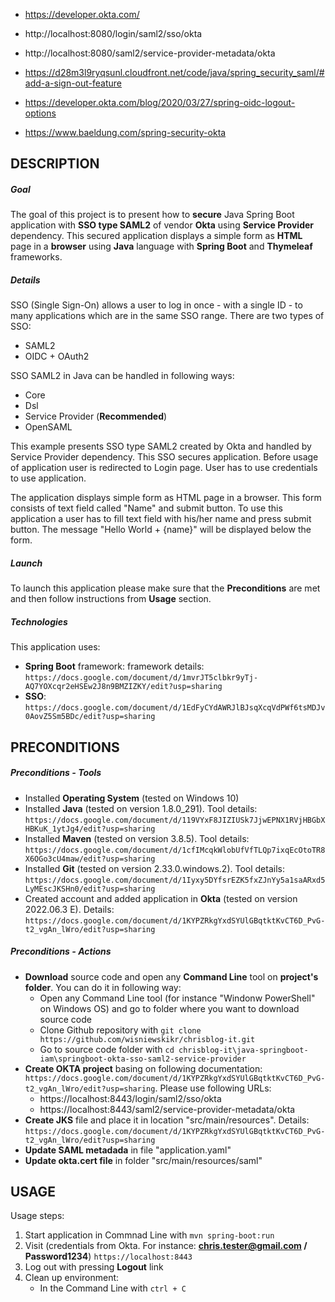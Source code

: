 - https://developer.okta.com/
- http://localhost:8080/login/saml2/sso/okta
- http://localhost:8080/saml2/service-provider-metadata/okta

- https://d28m3l9ryqsunl.cloudfront.net/code/java/spring_security_saml/#add-a-sign-out-feature
- https://developer.okta.com/blog/2020/03/27/spring-oidc-logout-options
- https://www.baeldung.com/spring-security-okta


DESCRIPTION
-----------

##### Goal
The goal of this project is to present how to **secure** Java Spring Boot application with **SSO type SAML2** of vendor **Okta** using **Service Provider** dependency. This secured application displays a simple form as **HTML** page in a **browser** using **Java** language with **Spring Boot** and **Thymeleaf** frameworks.

##### Details
SSO (Single Sign-On) allows a user to log in once - with a single ID - to many applications which are in the same SSO range. There are two types of SSO:
* SAML2
* OIDC + OAuth2

SSO SAML2 in Java can be handled in following ways:
* Core
* Dsl
* Service Provider (**Recommended**)
* OpenSAML

This example presents SSO type SAML2 created by Okta and handled by Service Provider dependency. This SSO secures application. Before usage of application user is redirected to Login page. 
User has to use credentials to use application.

The application displays simple form as HTML page in a browser. This form consists of text field called "Name" and submit button. 
To use this application a user has to fill text field with his/her name and press submit button. The message "Hello World + {name}" will be displayed below the form.

##### Launch
To launch this application please make sure that the **Preconditions** are met and then follow instructions from **Usage** section.

##### Technologies
This application uses:
* **Spring Boot** framework: framework details: `https://docs.google.com/document/d/1mvrJT5clbkr9yTj-AQ7YOXcqr2eHSEw2J8n9BMZIZKY/edit?usp=sharing`
* **SSO**: `https://docs.google.com/document/d/1EdFyCYdAWRJlBJsqXcqVdPWf6tsMDJv0AovZ5Sm5BDc/edit?usp=sharing`


PRECONDITIONS
-------------

##### Preconditions - Tools
* Installed **Operating System** (tested on Windows 10)
* Installed **Java** (tested on version 1.8.0_291). Tool details: `https://docs.google.com/document/d/119VYxF8JIZIUSk7JjwEPNX1RVjHBGbXHBKuK_1ytJg4/edit?usp=sharing`
* Installed **Maven** (tested on version 3.8.5). Tool details: `https://docs.google.com/document/d/1cfIMcqkWlobUfVfTLQp7ixqEcOtoTR8X6OGo3cU4maw/edit?usp=sharing`
* Installed **Git** (tested on version 2.33.0.windows.2). Tool details: `https://docs.google.com/document/d/1Iyxy5DYfsrEZK5fxZJnYy5a1saARxd5LyMEscJKSHn0/edit?usp=sharing`
* Created account and added application in **Okta** (tested on version 2022.06.3 E). Details: `https://docs.google.com/document/d/1KYPZRkgYxdSYUlGBqtktKvCT6D_PvG-t2_vgAn_lWro/edit?usp=sharing`

##### Preconditions - Actions
* **Download** source code and open any **Command Line** tool on **project's folder**. You can do it in following way:
    * Open any Command Line tool (for instance "Windonw PowerShell" on Windows OS) and go to folder where you want to download source code 
    * Clone Github repository with `git clone https://github.com/wisniewskikr/chrisblog-it.git`
    * Go to source code folder with `cd chrisblog-it\java-springboot-iam\springboot-okta-sso-saml2-service-provider`
* **Create OKTA project** basing on following documentation: `https://docs.google.com/document/d/1KYPZRkgYxdSYUlGBqtktKvCT6D_PvG-t2_vgAn_lWro/edit?usp=sharing`. Please use following URLs:
    * https://localhost:8443/login/saml2/sso/okta
    * https://localhost:8443/saml2/service-provider-metadata/okta
* **Create JKS** file and place it in location "src/main/resources". Details: `https://docs.google.com/document/d/1KYPZRkgYxdSYUlGBqtktKvCT6D_PvG-t2_vgAn_lWro/edit?usp=sharing`    
* **Update SAML metadada** in file "application.yaml"
* **Update okta.cert file** in folder "src/main/resources/saml"


USAGE
-----

Usage steps:
1. Start application in Commnad Line with `mvn spring-boot:run`
1. Visit (credentials from Okta. For instance: **chris.tester@gmail.com / Password1234**) `https://localhost:8443`
1. Log out with pressing **Logout** link 
1. Clean up environment:
    * In the Command Line with `ctrl + C`